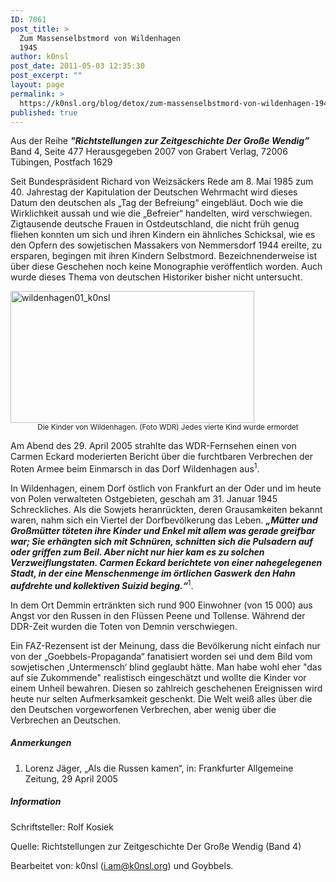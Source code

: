 ```yaml
---
ID: 7061
post_title: >
  Zum Massenselbstmord von Wildenhagen
  1945
author: k0nsl
post_date: 2011-05-03 12:35:30
post_excerpt: ""
layout: page
permalink: >
  https://k0nsl.org/blog/detox/zum-massenselbstmord-von-wildenhagen-1945/
published: true
---
```

<div class="et-box et-shadow">
<div class="et-box-content"><p>Aus der Reihe <strong><em>"Richtstellungen zur Zeitgeschichte Der Große Wendig”</em></strong> Band 4, Seite 477 Herausgegeben 2007 von Grabert Verlag, 72006 Tübingen, Postfach 1629</p></div></div>

Seit Bundespräsident Richard von Weizsäckers Rede am 8. Mai 1985 zum 40. Jahrestag der Kapitulation der Deutschen Wehrmacht wird dieses Datum den deutschen als „Tag der Befreiung“ eingebläut. Doch wie die Wirklichkeit aussah und wie die „Befreier“ handelten, wird verschwiegen. Zigtausende deutsche Frauen in Ostdeutschland, die nicht früh genug fliehen konnten um sich und ihren Kindern ein ähnliches Schicksal, wie es den Opfern des sowjetischen Massakers von Nemmersdorf 1944 ereilte, zu ersparen, begingen mit ihren Kindern Selbstmord. Bezeichnenderweise ist über diese Geschehen noch keine Monographie veröffentlich worden. Auch wurde dieses Thema von deutschen Historiker bisher nicht untersucht.

<img src="https://k0nsl.img-cdn.ru/blog/k1/uploads/2016/05/wildenhagen01_k0nsl.jpg" alt="wildenhagen01_k0nsl" width="390" height="211" class="aligncenter size-full wp-image-7064" />
<center><small>Die Kinder von Wildenhagen.  (Foto WDR) Jedes vierte Kind wurde ermordet</small></center>

Am Abend des 29. April 2005 strahlte das WDR-Fernsehen einen von Carmen Eckard moderierten Bericht über die furchtbaren Verbrechen der Roten Armee beim Einmarsch in das Dorf Wildenhagen aus<sup>1</sup>.

In Wildenhagen, einem Dorf östlich von Frankfurt an der Oder und im heute von Polen verwalteten Ostgebieten, geschah am 31. Januar 1945 Schreckliches. Als die Sowjets heranrückten, deren Grausamkeiten bekannt waren, nahm sich ein Viertel der Dorfbevölkerung das Leben. <strong><em>„Mütter und Großmütter töteten ihre Kinder und Enkel mit allem was gerade greifbar war; Sie erhängten sich mit Schnüren, schnitten sich die Pulsadern auf oder griffen zum Beil. Aber nicht nur hier kam es zu solchen Verzweiflungstaten. Carmen Eckard berichtete von einer nahegelegenen Stadt, in der eine Menschenmenge im örtlichen Gaswerk den Hahn aufdrehte und kollektiven Suizid beging.“</em></strong><sup>1</sup>.

In dem Ort Demmin ertränkten sich rund 900 Einwohner (von 15 000) aus Angst vor den Russen in den Flüssen Peene und Tollense. Während der DDR-Zeit wurden die Toten von Demnin verschwiegen.

Ein FAZ-Rezensent ist der Meinung, dass die Bevölkerung nicht einfach nur von der „Goebbels-Propaganda“ fanatisiert worden sei und dem Bild vom sowjetischen ‚Untermensch‘ blind geglaubt hätte. Man habe wohl eher "das auf sie Zukommende" realistisch eingeschätzt und wollte die Kinder vor einem Unheil bewahren.
Diesen so zahlreich geschehenen Ereignissen wird heute nur selten Aufmerksamkeit geschenkt. Die Welt weiß alles über die den Deutschen vorgeworfenen Verbrechen, aber wenig über die Verbrechen an Deutschen.

<div class="divider"><h5><span>Anmerkungen</span></h5></div>
<ol>
  <li>Lorenz Jäger, „Als die Russen kamen“, in: Frankfurter Allgemeine Zeitung, 29 April 2005</li>
</ol>

<div class="divider"><h5><span>Information</span></h5></div>

Schriftsteller: Rolf Kosiek

Quelle: Richtstellungen zur Zeitgeschichte Der Große Wendig (Band 4)

Bearbeitet von: k0nsl (i.am@k0nsl.org) und Goybbels.